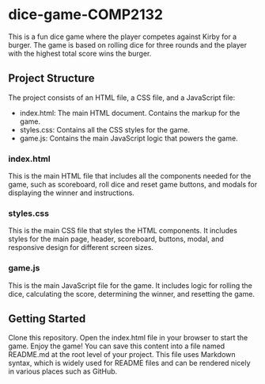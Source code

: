 # dice-game-COMP2132
This is a fun dice game where the player competes against Kirby for a burger. The game is based on rolling dice for three rounds and the player with the highest total score wins the burger.

## Project Structure
The project consists of an HTML file, a CSS file, and a JavaScript file:

- index.html: The main HTML document. Contains the markup for the game.
- styles.css: Contains all the CSS styles for the game.
- game.js: Contains the main JavaScript logic that powers the game.

### index.html
This is the main HTML file that includes all the components needed for the game, such as scoreboard, roll dice and reset game buttons, and modals for displaying the winner and instructions.

### styles.css
This is the main CSS file that styles the HTML components. It includes styles for the main page, header, scoreboard, buttons, modal, and responsive design for different screen sizes.

### game.js
This is the main JavaScript file for the game. It includes logic for rolling the dice, calculating the score, determining the winner, and resetting the game.

## Getting Started
Clone this repository.
Open the index.html file in your browser to start the game.
Enjoy the game!
You can save this content into a file named README.md at the root level of your project. This file uses Markdown syntax, which is widely used for README files and can be rendered nicely in various places such as GitHub.

